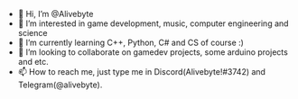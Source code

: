 - 👋 Hi, I’m @Alivebyte
- 👀 I’m interested in game development, music, computer engineering and science
- 🌱 I’m currently learning C++, Python, C# and CS of course :)
- 💞️ I’m looking to collaborate on gamedev projects, some arduino projects and etc.
- 📫 How to reach me, just type me in Discord(Alivebyte!#3742) and Telegram(@alivebyte).


